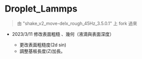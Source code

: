 # Droplet_Lammps

> 由 "shake_v2_move-delx_rough_45Hz_3.5.0.1" 上 fork 過來

* 2023/3/11 修改表面粗糙 、幾何（液滴與表面深度）

    - 更改表面粗糙度(2d sin)
    - 調整基板長度(Z)加長。